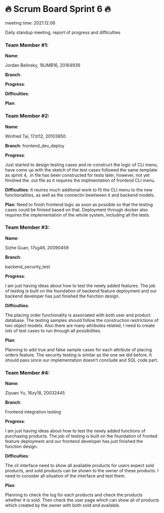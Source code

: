 # 🔥 Scrum Board Sprint 6 🔥
meeting time: 2021.12.06

Daily standup meeting, report of progress and difficulties




### Team Member #1:

**Name**:

Jordan Belinsky, 18JMB16, 20164936



**Branch**:



**Progress**:




**Difficulties**:




**Plan**:








### Team Member #2:

**Name**:

Winfred Tai, 17zt12, 20103850


**Branch**:
frontend_dev_deploy



**Progress**:

Just started to design testing cases and re-construct the logic of CLI menu, have come up with the sketch of the test cases followed the same template as sprint 4, .in file has been constructed for tests later, however, not yet finished the .out file as it requires the implmentation of frontend CLI menu.



**Difficulties**:
It reuires much additonal work to fit the CLI menu to the new functionalities, as well as the connectin bewtween it and backend models. 



**Plan**:
Need to finish frontend logic as soon as possible so that the testing cases could be finised based on that. Deployment through docker also requires the implementation of the whole system, including all the tests.





### Team Member #3:

**Name**:

Sizhe Guan, 17sg46, 20090459


**Branch**:

backend_security_test


**Progress**:

 I am just having ideas about how to test the newly added features. The job of testing is built on the foundation of backend feature deployment and our backend developer has just finished the function design. 

**Difficulties**:

The placing order functionality is associated with both user and product database. The testing samples should follow the construction restrictions of two object models. Also there are many attributes related, I need to create lots of test cases to run through all possibilities.




**Plan**:

Planning to add true and false sample cases for each attribute of placing orders feature. The security testing is similar as the one we did before. It should pass since our implementation doesn’t conclude and SQL code part.


### Team Member #4:

**Name**:

Ziyuan Yu, 16zy18, 20032445


**Branch**:

Frontend integration testing


**Progress**:

I am just having ideas about how to test the newly added functions of purchasing products. The job of testing is built on the foundation of fronted feature deployment and our frontend developer has just finished the function design. 


**Difficulties**:

The cli interface need to show all available products for users expect sold products, and sold products can be shown to the owner of these products. I need to consider all situation of the interface and test them.


**Plan**:

Planning to check the log for each products and check the products whether it is sold. Then check the user page which can show all of products which created by the owner with both sold and available.



